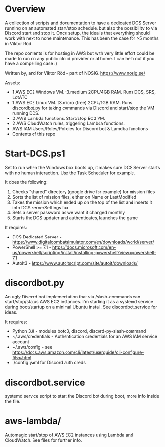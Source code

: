 # Overview

A collection of scripts and documentation to have a dedicated DCS Server running on an automated start/stop schedule, but also the possibility to via Discord start and stop it. Once setup, the idea is that everything should work with next to none maintenance. This has been the case for >5 months in Viktor Röd. 

The repo contents is for hosting in AWS but with very little effort could be made to run on any public cloud provider or at home. I can help out if you have a compelling case :)

Written by, and for Viktor Röd - part of NOSIG. https://www.nosig.se/

Assets:
- 1 AWS EC2 Windows VM. t3.medium 2CPU/4GB RAM. Runs DCS, SRS, LotATC
- 1 AWS EC2 Linux VM. t3.micro (free) 2CPU/1GB RAM. Runs discordbot.py for taking commands via Discord and start/stop the VM running DCS.
- 2 AWS Lambda functions. Start/stop EC2 VM.
- 2 AWS CloudWatch rules, triggering Lambda functions.
- AWS IAM Users/Roles/Policies for Discord bot & Lamdba functions
- Contents of this repo

# Start-DCS.ps1

Set to run when the Windows box boots up, it makes sure DCS Server starts with no human interaction. Use the Task Scheduler for example.

It does the following:
1) Checks "shared" directory (google drive for example) for mission files
2) Sorts the list of mission files, either on Name or LastModified
3) Takes the mission which ended up on the top of the list and inserts it into DCS serverSettings.lua
4) Sets a server password as we want it changed monthly
5) Starts the DCS updater and authenticates, launches the game

It requires:
- DCS Dedicated Server - https://www.digitalcombatsimulator.com/en/downloads/world/server/
- PowerShell >= 7.1 - https://docs.microsoft.com/en-us/powershell/scripting/install/installing-powershell?view=powershell-7.1
- AutoIt3 - https://www.autoitscript.com/site/autoit/downloads/

# discordbot.py

An ugly Discord bot implementation that via /slash-commands can start/stop/status AWS EC2 instances.
I'm starting it as a systemd service during boot/startup on a minimal Ubuntu install. See discordbot.service
for ideas.

It requires:
- Python 3.8 - modules boto3, discord, discord-py-slash-command
- ~/.aws/credentials - Authentication credentials for an AWS IAM service account
- ~/.aws/config - see https://docs.aws.amazon.com/cli/latest/userguide/cli-configure-files.html
- ./config.yaml for Discord auth creds

# discordbot.service

systemd service script to start the Discord bot during boot, more info inside the file.

# aws-lambda/
Automagic start/stop of AWS EC2 instances using Lambda and CloudWatch. See files for further info.
